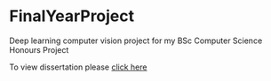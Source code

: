 # FinalYearProject
Deep learning computer vision project for my BSc Computer Science Honours Project

To view dissertation please [click here](https://theodore.smithscott.me/assets/pdf/Theodore-Smith-Scott-BSc-Hons-Dissertation.pdf)
